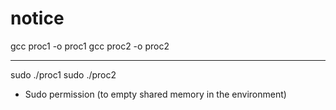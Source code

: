 # notice
gcc proc1 -o proc1
gcc proc2 -o proc2
****
sudo ./proc1
sudo ./proc2
* Sudo permission (to empty shared memory in the environment)
